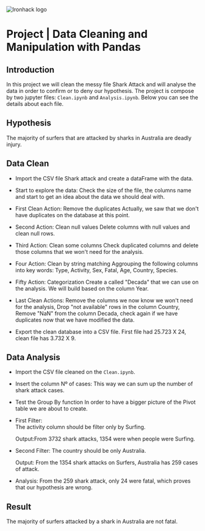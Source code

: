 ![Ironhack logo](https://i.imgur.com/1QgrNNw.png)

# Project | Data Cleaning and Manipulation with Pandas

## Introduction

In this project we will clean the messy file Shark Attack and will analyse the data in order to confirm or to deny our hypothesis. The project is compose by two jupyter files: `Clean.ipynb` and `Analysis.ipynb`. Below you can see the details about each file. 

## Hypothesis

The majority of surfers that are attacked by sharks in Australia are deadly injury. 

## Data Clean

- Import the CSV file Shark attack and create a dataFrame with the data.

- Start to explore the data: 
  Check the size of the file, the columns name and start to get an idea about the data we should deal with. 
   
- First Clean Action: Remove the duplicates
  Actually, we saw that we don't have duplicates on the database at this point.
  
- Second Action: Clean null values 
  Delete columns with null values and clean null rows. 
  
- Third Action: Clean some columns
  Check duplicated columns and delete those columns that we won't need for the analysis.
  
- Four Action: Clean by string matching
  Aggrouping the following columns into key words: Type, Activity, Sex, Fatal, Age, Country, Species.
  
- Fifty Action: Categorization
  Create a called "Decada" that we can use on the analysis. We will build based on the column Year.
  
- Last Clean Actions:
      Remove the columns we now know we won't need for the analysis, Drop "not available" rows in the column Country, Remove "NaN" from the column Decada, check again if we have duplicates now that we have modified the data. 

- Export the clean database into a CSV file. First file had 25.723 X 24, clean file has 3.732 X 9.


## Data Analysis

- Import the CSV file cleaned on the `Clean.ipynb`.

- Insert the column Nº of cases: 
  This way we can sum up the number of shark attack cases. 
   
- Test the Group By function
  In order to have a bigger picture of the Pivot table we are about to create.
  
- First Filter:  
  The activity column should be filter only by Surfing.
  
  Output:From 3732 shark attacks, 1354 were when people were Surfing. 
  
- Second Filter: 
  The country should be only Australia.
  
  Output: From the 1354 shark attacks on Surfers, Australia has 259 cases of attack.
  
- Analysis: 
  From the 259 shark attack, only 24 were fatal, which proves that our hypothesis are wrong.
  

## Result

The majority of surfers attacked by a shark in Australia are not fatal.

